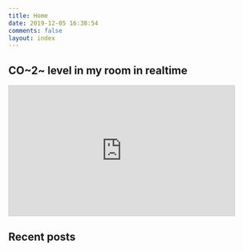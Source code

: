 ```yaml
---
title: Home
date: 2019-12-05 16:38:54
comments: false
layout: index
---
```


## CO~2~ level in my room in realtime
<iframe width="450" height="260" style="border: 1px solid #cccccc;"
src="https://thingspeak.com/channels/909003/charts/1?bgcolor=%23ffffff&color=%23d62020&days=3&dynamic=true&type=line&yaxismax=4000&yaxismin=300"></iframe>

## Recent posts
